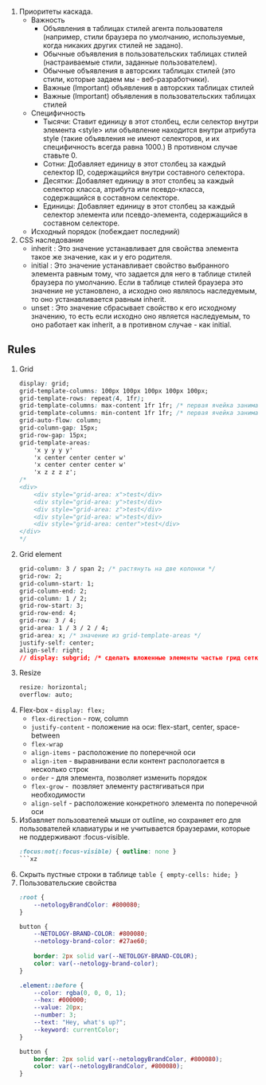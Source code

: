1. Приоритеты каскада.
    * Важность
        * Объявления в таблицах стилей агента пользователя (например, стили браузера по умолчанию, используемые, когда никаких других стилей не задано).
        * Oбычные объявления в пользовательских таблицах стилей (настраиваемые стили, заданные пользователем).
        * Обычные объявления в авторских таблицах стилей (это стили, которые задаем мы - веб-разработчики).
        * Важные (Important) объявления в авторских таблицах стилей
        * Важные (Important) объявления в пользовательских таблицах стилей
    * Специфичность
        * Тысячи: Ставит единицу в этот столбец, если селектор внутри элемента \<style\> или объявление находится внутри атрибута style (такие объявления не имеют селекторов, и их специфичность всегда равна 1000.) В противном случае ставьте 0.
        * Сотни: Добавляет единицу в этот столбец за каждый селектор ID, содержащийся внутри составного селектора.
        * Десятки: Добавляет единицу в этот столбец за каждый селектор класса, атрибута или псевдо-класса, содержащийся в составном селекторе.
        * Единицы: Добавляет единицу в этот столбец за каждый селектор элемента или псевдо-элемента, содержащийся в составном селекторе.
    * Исходный порядок (побеждает последний)
1. CSS наследование
    * inherit : Это значение устанавливает для свойства элемента такое же значение, как и у его родителя.
    * initial : Это значение устанавливает свойство выбранного элемента равным тому, что задается для него в таблице стилей браузера по умолчанию. Если в таблице стилей браузера это значение не установлено, а исходно оно являлось наследуемым, то оно устанавливается равным inherit.
    * unset : Это значение сбрасывает свойство к его исходному значению, то есть если исходно оно является наследуемым, то оно работает как inherit, а в противном случае - как initial.

## Rules
1. Grid
    ```css
    display: grid;
    grid-template-columns: 100px 100px 100px 100px 100px;
    grid-template-rows: repeat(4, 1fr); 
    grid-template-columns: max-content 1fr 1fr; /* первая ячейка занимает сколько нужно ей места */
    grid-template-columns: min-content 1fr 1fr; /* первая ячейка занимает насколько можно мало места (слова переносятся на новую строку) */
    grid-auto-flow: column;
    grid-column-gap: 15px; 
    grid-row-gap: 15px;
    grid-template-areas:
        'x y y y y'
        'x center center center w'
        'x center center center w'
        'x z z z z';
    /*
    <div>
        <div style="grid-area: x">test</div>
        <div style="grid-area: y">test</div>
        <div style="grid-area: z">test</div>
        <div style="grid-area: w">test</div>
        <div style="grid-area: center">test</div>
    </div>
    */
    ```
1. Grid element
    ```css
    grid-column: 3 / span 2; /* растянуть на две колонки */
    grid-row: 2;
    grid-column-start: 1;
    grid-column-end: 2;
    grid-column: 1 / 2;
    grid-row-start: 3;
    grid-row-end: 4;
    grid-row: 3 / 4;
    grid-area: 1 / 3 / 2 / 4;
    grid-area: x; /* значение из grid-template-areas */
    justify-self: center;
    align-self: right;
    // display: subgrid; /* сделать вложенные элементы частью грид сетки */ пока не поддерживается
    ```
1. Resize
    ```css
    resize: horizontal;
    overflow: auto;
    ```
1. Flex-box - `display: flex;`
    - `flex-direction` - row, column
    - `justify-content` -  положение на оси: flex-start, center, space-between
    - `flex-wrap`
    - `align-items` - расположение по поперечной оси
    -  `align-item` - выравнивани если контент распологается в несколько строк
    - `order` - для элемента, позволяет изменить порядок
    - `flex-grow` -  позвляет элементу растягиваться при необходимости
    - `align-self` - расположение конкретного элемента по поперечной оси
1. Избавляет пользователей мыши от outline, но сохраняет его для пользователей клавиатуры и не учитывается браузерами, которые не поддерживают :focus-visible.
    ```css
    :focus:not(:focus-visible) { outline: none }
    ```xz
1. Скрыть пустные строки в таблице `table { empty-cells: hide; }`
1. Пользовательские свойства
    ```css
    :root {
        --netologyBrandColor: #800080;
    }

    button {
        --NETOLOGY-BRAND-COLOR: #800080;
        --netology-brand-color: #27ae60;
            
        border: 2px solid var(--NETOLOGY-BRAND-COLOR);
        color: var(--netology-brand-color);  
    }

    .element::before {
        --color: rgba(0, 0, 0, 1);
        --hex: #000000;
        --value: 20px;
        --number: 3;
        --text: "Hey, what's up?";
        --keyword: currentColor;
    }

    button {
        border: 2px solid var(--netologyBrandColor, #800080);
        color: var(--netologyBrandColor, #800080);
    }
    ```
